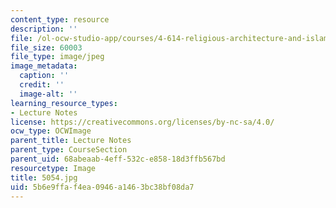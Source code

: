 ```yaml
---
content_type: resource
description: ''
file: /ol-ocw-studio-app/courses/4-614-religious-architecture-and-islamic-cultures-fall-2002/5b6e9ffaf4ea0946a1463bc38bf08da7_5054.jpg
file_size: 60003
file_type: image/jpeg
image_metadata:
  caption: ''
  credit: ''
  image-alt: ''
learning_resource_types:
- Lecture Notes
license: https://creativecommons.org/licenses/by-nc-sa/4.0/
ocw_type: OCWImage
parent_title: Lecture Notes
parent_type: CourseSection
parent_uid: 68abeaab-4eff-532c-e858-18d3ffb567bd
resourcetype: Image
title: 5054.jpg
uid: 5b6e9ffa-f4ea-0946-a146-3bc38bf08da7
---
```


